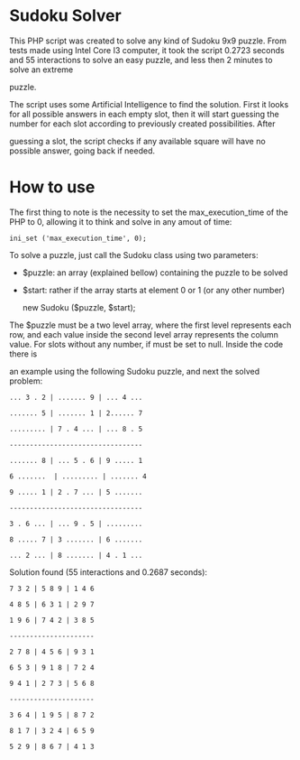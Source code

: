 Sudoku Solver
=============

This PHP script was created to solve any kind of Sudoku 9x9 puzzle. From tests made using Intel Core I3 computer, it took the script 0.2723 seconds and 55 interactions to solve an easy puzzle, and less then 2 minutes to solve an extreme 

puzzle.

The script uses some Artificial Intelligence to find the solution. First it looks for all possible answers in each empty slot, then it will start guessing the number for each slot according to previously created possibilities. After 

guessing a slot, the script checks if any available square will have no possible answer, going back if needed.

How to use
==========

The first thing to note is the necessity to set the max_execution_time of the PHP to 0, allowing it to think and solve in any amout of time:

    ini_set ('max_execution_time', 0);

To solve a puzzle, just call the Sudoku class using two parameters:
 * $puzzle: an array (explained bellow) containing the puzzle to be solved
 * $start: rather if the array starts at element 0 or 1 (or any other number)

    new Sudoku ($puzzle, $start);

The $puzzle must be a two level array, where the first level represents each row, and each value inside the second level array represents the column value. For slots without any number, if must be set to null. Inside the code there is 

an example using the following Sudoku puzzle, and next the solved problem:

`... 3 . 2 | ....... 9 | ... 4 ...`

`....... 5 | ....... 1 | 2...... 7`

`......... | 7 . 4 ... | ... 8 . 5`

`---------------------------------`

`....... 8 | ... 5 . 6 | 9 ..... 1`

`6 .......  | ......... | ....... 4`

`9 ..... 1 | 2 . 7 ... | 5 .......`

`---------------------------------`

`3 . 6 ... | ... 9 . 5 | .........`

`8 ..... 7 | 3 ....... | 6 .......`

`... 2 ... | 8 ....... | 4 . 1 ...`

Solution found (55 interactions and 0.2687 seconds): 

`7 3 2 | 5 8 9 | 1 4 6`

`4 8 5 | 6 3 1 | 2 9 7`

`1 9 6 | 7 4 2 | 3 8 5`

`---------------------`

`2 7 8 | 4 5 6 | 9 3 1`

`6 5 3 | 9 1 8 | 7 2 4`

`9 4 1 | 2 7 3 | 5 6 8`

`---------------------`

`3 6 4 | 1 9 5 | 8 7 2`

`8 1 7 | 3 2 4 | 6 5 9`

`5 2 9 | 8 6 7 | 4 1 3`
